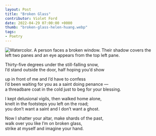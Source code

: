 ```yaml
---
layout: Post
title: "Broken Glass"
contributor: Violet Ford
date: 2022-04-29 07:00:00 +0000
thumb: "broken-glass-helen-huang.webp"
tags: 
- Poetry
---
```


<img src="{{ site.baseurl }}/uploads/broken-glass-helen-huang.jpg"
    alt="Watercolor. A person faces a broken window. Their shadow covers the left two panes and an eye appears from the top left pane."
    class="w450">

Thirty-five degrees under the still-falling snow,<br />
I’d stand outside the door, half hoping you’d show

up in front of me and I’d have to confess<br />
I’d been waiting for you as a saint doing penance &mdash;<br />
a threadbare coat in the cold just to beg for your blessing.

I kept delusional vigils, then walked home alone,<br />
knelt in the footsteps you left on the road;<br />
you don’t want a saint and I don’t want a ghost.

Now I shatter your altar, make shards of the past,<br />
walk over you like I’m on broken glass,<br />
strike at myself and imagine your hand.
